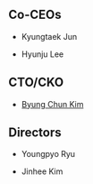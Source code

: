 ## Co-CEOs

* Kyungtaek Jun

* Hyunju Lee


## CTO/CKO

* [Byung Chun Kim](./people/bckim.html)


## Directors

* Youngpyo Ryu

* Jinhee Kim
